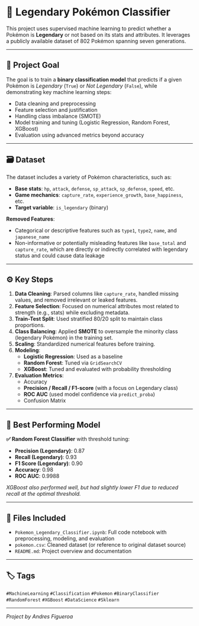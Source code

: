 # 🧠 Legendary Pokémon Classifier

This project uses supervised machine learning to predict whether a Pokémon is **Legendary** or not based on its stats and attributes. It leverages a publicly available dataset of 802 Pokémon spanning seven generations.

---

## 📌 Project Goal

The goal is to train a **binary classification model** that predicts if a given Pokémon is *Legendary* (`True`) or *Not Legendary* (`False`), while demonstrating key machine learning steps:

- Data cleaning and preprocessing
- Feature selection and justification
- Handling class imbalance (SMOTE)
- Model training and tuning (Logistic Regression, Random Forest, XGBoost)
- Evaluation using advanced metrics beyond accuracy

---

## 🗃️ Dataset

The dataset includes a variety of Pokémon characteristics, such as:

- **Base stats**: `hp`, `attack`, `defense`, `sp_attack`, `sp_defense`, `speed`, etc.
- **Game mechanics**: `capture_rate`, `experience_growth`, `base_happiness`, etc.
- **Target variable**: `is_legendary` (binary)

**Removed Features**:
- Categorical or descriptive features such as `type1`, `type2`, `name`, and `japanese_name`
- Non-informative or potentially misleading features like `base_total` and `capture_rate`, which are directly or indirectly correlated with legendary status and could cause data leakage

---

## ⚙️ Key Steps

1. **Data Cleaning**: Parsed columns like `capture_rate`, handled missing values, and removed irrelevant or leaked features.
2. **Feature Selection**: Focused on numerical attributes most related to strength (e.g., stats) while excluding metadata.
3. **Train-Test Split**: Used stratified 80/20 split to maintain class proportions.
4. **Class Balancing**: Applied **SMOTE** to oversample the minority class (legendary Pokémon) in the training set.
5. **Scaling**: Standardized numerical features before training.
6. **Modeling**:
   - **Logistic Regression**: Used as a baseline
   - **Random Forest**: Tuned via `GridSearchCV`
   - **XGBoost**: Tuned and evaluated with probability thresholding
7. **Evaluation Metrics**:
   - Accuracy
   - **Precision / Recall / F1-score** (with a focus on Legendary class)
   - **ROC AUC** (used model confidence via `predict_proba`)
   - Confusion Matrix

---

## 🤖 Best Performing Model

**✅ Random Forest Classifier** with threshold tuning:

- **Precision (Legendary)**: 0.87  
- **Recall (Legendary)**: 0.93  
- **F1 Score (Legendary)**: 0.90  
- **Accuracy**: 0.98  
- **ROC AUC**: 0.9988

*XGBoost also performed well, but had slightly lower F1 due to reduced recall at the optimal threshold.*

---

## 📁 Files Included

- `Pokemon_Legendary_Classifier.ipynb`: Full code notebook with preprocessing, modeling, and evaluation
- `pokemon.csv`: Cleaned dataset (or reference to original dataset source)
- `README.md`: Project overview and documentation

---

## 🏷️ Tags

`#MachineLearning` `#Classification` `#Pokemon` `#BinaryClassifier` `#RandomForest` `#XGBoost` `#DataScience` `#Sklearn`

---

*Project by Andres Figueroa*
